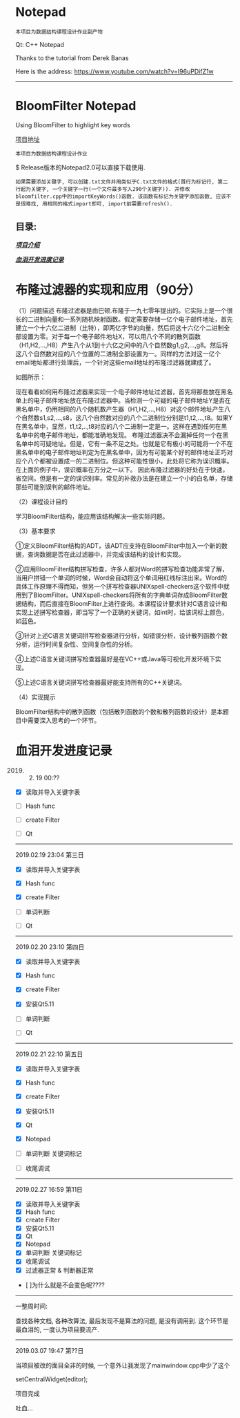 # Notepad

`本项目为数据结构课程设计作业副产物`

Qt: C++ Notepad

Thanks to the tutorial from Derek Banas 

Here is the address: https://www.youtube.com/watch?v=I96uPDifZ1w

----------------------------------------------------------------

# BloomFilter Notepad

Using BloomFilter to highlight key words

[项目地址](https://github.com/DolorHunter/BloomFilter)

`本项目为数据结构课程设计作业`

$ Release版本的Notepad2.0可以直接下载使用.

`如果需要添加关键字, 可以创建.txt文件并用类似于C.txt文件的格式(首行为标记行, 第二行起为关键字, 一个关键字一行(一个文件最多写入290个关键字)). 并修改bloomfilter.cpp中的importKeyWords()函数. 该函数有标记为关键字添加函数, 应该不是很难找, 用相同的格式import即可, import前需要refresh().`

## 目录:

  ___[项目介绍](#布隆过滤器的实现和应用（90分）)___
  
  ___[血泪开发进度记录](#血泪开发进度记录)___

# 布隆过滤器的实现和应用（90分）

（1）问题描述
布隆过滤器是由巴顿.布隆于一九七零年提出的。它实际上是一个很长的二进制向量和一系列随机映射函数。假定需要存储一亿个电子邮件地址，首先建立一个十六亿二进制（比特），即两亿字节的向量，然后将这十六亿个二进制全部设置为零。对于每一个电子邮件地址X，可以用八个不同的散列函数（H1,H2,...,H8）产生八个从1到十六亿之间中的八个自然数g1,g2,...,g8。然后将这八个自然数对应的八个位置的二进制全部设置为一。同样的方法对这一亿个email地址都进行处理后，一个针对这些email地址的布隆过滤器就建成了。

如图所示：
 
现在看看如何用布隆过滤器来实现一个电子邮件地址过滤器，首先将那些放在黑名单上的电子邮件地址放在布隆过滤器中。当检测一个可疑的电子邮件地址Y是否在黑名单中，仍用相同的八个随机数产生器（H1,H2,...,H8）对这个邮件地址产生八个自然数s1,s2,...,s8，这八个自然数对应的八个二进制位分别是t1,t2,...,t8。如果Y在黑名单中，显然，t1,t2,..,t8对应的八个二进制一定是一。这样在遇到任何在黑名单中的电子邮件地址，都能准确地发现。
布隆过滤器决不会漏掉任何一个在黑名单中的可疑地址。但是，它有一条不足之处。也就是它有极小的可能将一个不在黑名单中的电子邮件地址判定为在黑名单中，因为有可能某个好的邮件地址正巧对应个八个都被设置成一的二进制位。但这种可能性很小，此处将它称为误识概率。在上面的例子中，误识概率在万分之一以下。
因此布隆过滤器的好处在于快速，省空间。但是有一定的误识别率。常见的补救办法是在建立一个小的白名单，存储那些可能别误判的邮件地址。

（2）课程设计目的

学习BloomFilter结构，能应用该结构解决一些实际问题。

（3）基本要求

①定义BloomFilter结构的ADT，该ADT应支持在BloomFilter中加入一个新的数据，查询数据是否在此过滤器中，并完成该结构的设计和实现。

②应用BloomFilter结构拼写检查，许多人都对Word的拼写检查功能非常了解，当用户拼错一个单词的时候，Word会自动将这个单词用红线标注出来。Word的具体工作原理不得而知，但另一个拼写检查器UNIXspell-checkers这个软件中就用到了BloomFilter。UNIXspell-checkers将所有的字典单词存成BloomFilter数据结构，而后直接在BloomFilter上进行查询。本课程设计要求针对C语言设计和实现上述拼写检查器，即当写了一个正确的关键词，如int时，给该词标上颜色，如蓝色。

③针对上述C语言关键词拼写检查器进行分析，如错误分析，设计散列函数个数分析，运行时间复杂性、空间复杂性的分析。

④上述C语言关键词拼写检查器最好是在VC++或Java等可视化开发环境下实现。

⑤上述C语言关键词拼写检查器最好能支持所有的C++关键词。

（4）实现提示

BloomFilter结构中的散列函数（包括散列函数的个数和散列函数的设计）是本题目中需要深入思考的一个环节。

# 血泪开发进度记录

2019. 02. 19 00:??
- [x] 读取并导入关键字表

- [ ] Hash func
- [ ] create Filter
- [ ] Qt
---------------------------------------
2019.02.19 23:04 第三日
- [x] 读取并导入关键字表
- [x] Hash func
- [x] create Filter

- [ ] 单词判断
- [ ] Qt
--------------------------------------------
2019.02.20 23:10 第四日
- [x] 读取并导入关键字表
- [x] Hash func
- [x] create Filter
- [x] 安装Qt5.11

- [ ] 单词判断
- [ ] Qt
------------------------------------------
2019.02.21 22:10 第五日 
- [x] 读取并导入关键字表
- [x] Hash func
- [x] create Filter
- [x] 安装Qt5.11
- [x] Qt
- [x] Notepad

- [ ] 单词判断 关键词标记
- [ ] 收尾调试
------------------------------------------
2019.02.27 16:59 第11日 
- [x] 读取并导入关键字表
- [x] Hash func
- [x] create Filter
- [x] 安装Qt5.11
- [x] Qt
- [x] Notepad
- [x] 单词判断 关键词标记
- [x] 收尾调试
- [x] 过滤器正常 & 判断器正常

- [ ]为什么就是不会变色呢????
------------------------------------------

一整周时间:

查找各种文档, 各种改算法, 最后发现不是算法的问题, 是没有调用到.
这个环节是最血泪的, 一度认为项目要流产.

------------------------------------------
2019.03.07 19:47 第??日

当项目被改的面目全非的时候, 一个意外让我发现了mainwindow.cpp中少了这个

setCentralWidget(editor);

项目完成

吐血...
